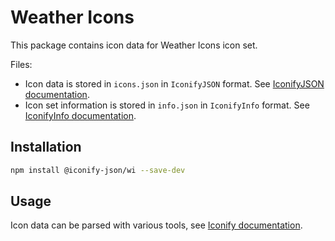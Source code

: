 # Weather Icons

This package contains icon data for Weather Icons icon set.

Files:

-   Icon data is stored in `icons.json` in `IconifyJSON` format. See [IconifyJSON documentation](https://docs.iconify.design/types/iconify-json.html).
-   Icon set information is stored in `info.json` in `IconifyInfo` format. See [IconifyInfo documentation](https://docs.iconify.design/types/iconify-info.html).

## Installation

```bash
npm install @iconify-json/wi --save-dev
```

## Usage

Icon data can be parsed with various tools, see [Iconify documentation](https://docs.iconify.design/icons/json.html).
